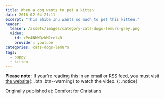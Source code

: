 ```yaml
---
title: When a dog wants to pet a kitten
date: 2016-02-04 21:11
excerpt: "This Shiba Inu wants so much to pet this kitten."
header:
  teaser: /assets/images/category-cats-dogs-lemurs-grey.png  
  video:
    id: xPe4NbWQzkM?rel=0
    provider: youtube
categories: cats-dogs-lemurs
tags: 
  - puppy
  - kitten
---
```


**Please note:** If your're reading this in an email or RSS feed, you must [visit the website](/cats-dogs-lemurs/){: .btn .btn--warning} to watch the video.
{: .notice}

<div>Originally published at: <a href='http://www.alecsatin.com/'>Comfort for Christians</a></div>
